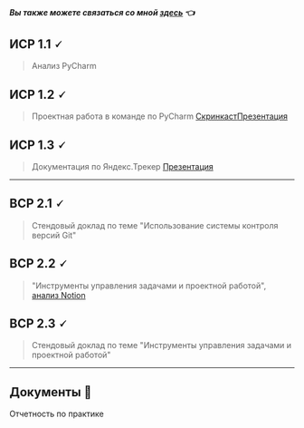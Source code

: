 
#### *Вы также можете связаться со мной [здесь](https://vk.com/nestessia) 👈*



## ИСР 1.1 🗸

> Анализ PyCharm



## ИСР 1.2 🗸

>Проектная работа в команде по PyCharm [Скринкаст](https://disk.yandex.ru/i/fJphbiOPAb9TCA)[Презентация](https://github.com/nestessia/Practice/blob/b5e1e85dc5725bbc0a188846030f68313ea56524/PyCharm.pdf)


## ИСР 1.3 🗸

>Документация по Яндекс.Трекер
[Презентация](https://github.com/nestessia/Practice/blob/de8618a125f98b9f0dd1c2c29699f831cdbbccdb/Ytracker.pdf)

-------------------------------------

## ВСР 2.1 🗸

>Стендовый доклад по теме "Использование системы контроля версий Git"
    

## ВСР 2.2 🗸

>"Инструменты управления задачами и проектной работой",  [анализ Notion](https://github.com/nestessia/Practice/blob/945667b24eb70f01cab67897f32345723ff78b36/Notion%20%D0%9A%D1%80%D1%8E%D1%87%D0%BA%D0%BE%D0%B2%D0%B0%20%D0%90.%D0%A1%20%D0%98%D0%92%D0%A2%202-1.pdf)

    
    
## ВСР 2.3 🗸

>Стендовый доклад по теме "Инструменты управления задачами и проектной работой"


-------------------------------------

## Документы 📂

Отчетность по практике 


